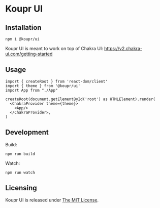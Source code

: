 # Koupr UI

## Installation

```shell
npm i @koupr/ui
```

Koupr UI is meant to work on top of Chakra UI: https://v2.chakra-ui.com/getting-started 

## Usage

```tsx
import { createRoot } from 'react-dom/client'
import { theme } from '@koupr/ui'
import App from "./App"

createRoot(document.getElementById('root') as HTMLElement).render(
  <ChakraProvider theme={theme}>
    <App/>
  </ChakraProvider>,
)
```

## Development

Build:

```shell
npm run build
```

Watch:

```shell
npm run watch
```

## Licensing

Koupr UI is released under [The MIT License](./LICENSE.md).

